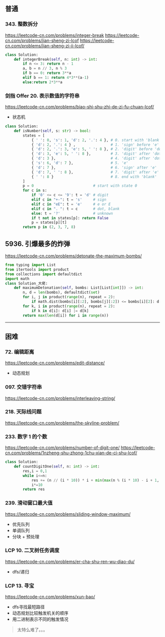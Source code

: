 
## 普通

### 343. 整数拆分

https://leetcode-cn.com/problems/integer-break
https://leetcode-cn.com/problems/jian-sheng-zi-lcof
https://leetcode-cn.com/problems/jian-sheng-zi-ii-lcof/

```python
class Solution:
    def integerBreak(self, n: int) -> int:
        if n <= 3: return n - 1
        a, b = n // 3, n % 3
        if b == 0: return 3**a
        elif b == 1: return 4*3**(a-1)
        else:return 2*3**a
```

### 剑指 Offer 20. 表示数值的字符串

https://leetcode-cn.com/problems/biao-shi-shu-zhi-de-zi-fu-chuan-lcof/

- 状态机

```python
class Solution:
    def isNumber(self, s: str) -> bool:
        states = [
            { ' ': 0, 's': 1, 'd': 2, '.': 4 }, # 0. start with 'blank'
            { 'd': 2, '.': 4 } ,                # 1. 'sign' before 'e'
            { 'd': 2, '.': 3, 'e': 5, ' ': 8 }, # 2. 'digit' before 'dot'
            { 'd': 3, 'e': 5, ' ': 8 },         # 3. 'digit' after 'dot'
            { 'd': 3 },                         # 4. 'digit' after 'dot' (‘blank’ before 'dot')
            { 's': 6, 'd': 7 },                 # 5. 'e'
            { 'd': 7 },                         # 6. 'sign' after 'e'
            { 'd': 7, ' ': 8 },                 # 7. 'digit' after 'e'
            { ' ': 8 }                          # 8. end with 'blank'
        ]
        p = 0                           # start with state 0
        for c in s:
            if '0' <= c <= '9': t = 'd' # digit
            elif c in "+-": t = 's'     # sign
            elif c in "eE": t = 'e'     # e or E
            elif c in ". ": t = c       # dot, blank
            else: t = '?'               # unknown
            if t not in states[p]: return False
            p = states[p][t]
        return p in (2, 3, 7, 8)
```

## 5936. 引爆最多的炸弹

https://leetcode-cn.com/problems/detonate-the-maximum-bombs/

```python
from typing import List
from itertools import product
from collections import defaultdict
import math
class Solution_大佬:
    def maximumDetonation(self, bombs: List[List[int]]) -> int:
        n, d = len(bombs), defaultdict(set)
        for i, j in product(range(n), repeat = 2):
            if math.dist(bombs[i][:2], bombs[j][:2]) <= bombs[i][2]: d[i].add(j)
        for k, i in product(range(n), repeat = 2):
            if k in d[i]: d[i] |= d[k]
        return max(len(d[i]) for i in range(n))
```

---


## 困难

### 72. 编辑距离

https://leetcode-cn.com/problems/edit-distance/

- 动态规划

### 097. 交错字符串

https://leetcode-cn.com/problems/interleaving-string/

### 218. 天际线问题

https://leetcode-cn.com/problems/the-skyline-problem/

### 233. 数字 1 的个数

https://leetcode-cn.com/problems/number-of-digit-one/
https://leetcode-cn.com/problems/1nzheng-shu-zhong-1chu-xian-de-ci-shu-lcof/

```python
class Solution:
    def countDigitOne(self, n: int) -> int:
        res,i = 0,1
        while i<=n:
            res += (n // (i * 10)) * i + min(max(n % (i * 10) - i + 1, 0), i)
            i*=10
        return res
```

### 239. 滑动窗口最大值

https://leetcode-cn.com/problems/sliding-window-maximum/

- 优先队列
- 单调队列
- 分块 + 预处理


### LCP 10. 二叉树任务调度

https://leetcode-cn.com/problems/er-cha-shu-ren-wu-diao-du/

- dfs/递归

### LCP 13. 寻宝

https://leetcode-cn.com/problems/xun-bao/

- dfs寻找最短路径 
- 动态规划比较触发机关的顺序
- 用二进制表示不同的触发情况

> 太特么难了。。。
> 